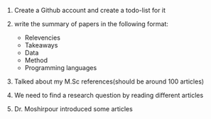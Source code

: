 1. Create a Github account and create a todo-list for it
2. write the summary of papers in the following format:
    * Relevencies
    * Takeaways
    * Data
    * Method
    * Programming languages

3. Talked about my M.Sc references(should be around 100 articles)
4. We need to find a research question by reading different articles
5. Dr. Moshirpour introduced some articles 
